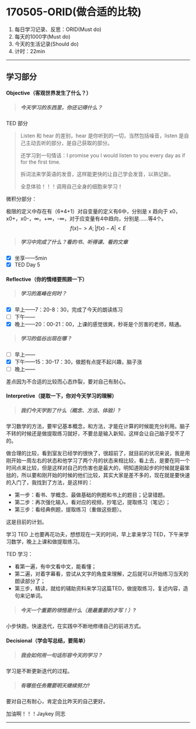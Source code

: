 # 170505-ORID(做合适的比较)

1. 每日学习记录、反思：ORID(Must do)
2. 每天的1000字(Must do)
3. 今天的生活记录(Should do)
4. 计时：22min

------

## 学习部分

#### Objective（客观世界发生了什么？）

> ##### 今天学习的东西里，你还记得什么？

TED 部分

> Listen 和 hear 的差别，hear 是你听到的一切，当然包括噪音，listen 是自己主动去听的部分，是自己获取的部分。
>
> 还学习到一句情话：I promise you I would listen to you every day as if for the first time.
>
> 拆词法来学英语的发音，这样能更快的让自己学会发音，以熟记新。
>
> 全息体验！！！调用自己全身的细胞来学习！

微积分部分：

极限的定义中存在有（6*4+1）对自变量的定义有6中，分别是 x 趋向于 x0，x0+，x0-，∞，+∞，-∞，对于应变量有4中趋向，分别是……等4个。
$$
f(x)->A; |f(x)-A|<E
$$

> ##### 学习中完成了什么？看的书、听得课、看的文章

- [x] 坐享——5min
- [x] TED Day 5

#### Reflective（你的情绪要照顾一下）

> ##### 学习的高峰在何时？

- [x] 早上——7：20-8：30，完成了今天的朗读练习
- [ ] 下午——
- [x] 晚上——20：00-21：00，上课的感觉很爽，秒哥是个厉害的老师，精通。

> ##### 学习的低谷出现在哪？

- [ ] 早上——
- [x] 下午——15：30-17：30，做题有点提不起兴趣，脑子涨
- [ ] 晚上——

差点因为不合适的比较而心态炸裂，要对自己有耐心。

#### Interpretive（提取一下，你对今天学习的理解）

> ##### 我们今天学到了什么（概念、方法、体验）?

学习数学的方法，要牢记基本概念，和方法，才能在计算的时候能充分利用。脑子不转的时候还是做提取练习就好，不要总是输入新知，这样会让自己脑子受不了的。

做合理的比较，看到室友已经学的很快了，很超前了，就目前的状况来说，我是用刚开始一周左右的状态和他学习了两个月的状态来相比较，看上去，是要在同一个时间点来比较，但是这样对自己的伤害也是最大的，明知道刚起步的时候就是最笨拙的，所以要和刚开始的时候的他们比较，其实大家是差不多的，现在就是要快速的入门了，我找到了方法，是这样的：

- 第一步：看书、学概念、最做基础的例题和书上的题目；记录错题。
- 第二步：再次强化输入，看对应的视频，抄笔记，提取练习（笔记）；
- 第三步：看经典例题，提取练习（重做这些题）。

这是目前的计划。

学习 TED 上也要再花功夫，想想现在一天的时间，早上拿来学习 TED，下午来学习数学，晚上上课和做提取练习。

TED 学习：

- 看第一遍，有中文看中文，能看懂；
- 第二遍，对着字幕看，尝试从文字的角度来理解，之后就可以开始练习当天的朗读部分了；
- 第三步，精读，就给的辅助资料来学习这篇TED，做提取练习，复述内容，造句来记单词。

> ##### 今天一个重要的领悟是什么（是最重要的才写！）?

小步快跑，快速迭代，在实践中不断地修缮自己的前进方式。

#### Decisional（学会写总结，要简单）

> ##### 我会如何用一句话形容今天的学习？

学习是不断更新迭代的过程。

> ##### 有哪些任务需要明天继续努力?

要对自己有耐心，肯定会比昨天的自己更好。

加油啊！！！Jaykey 同志

------

